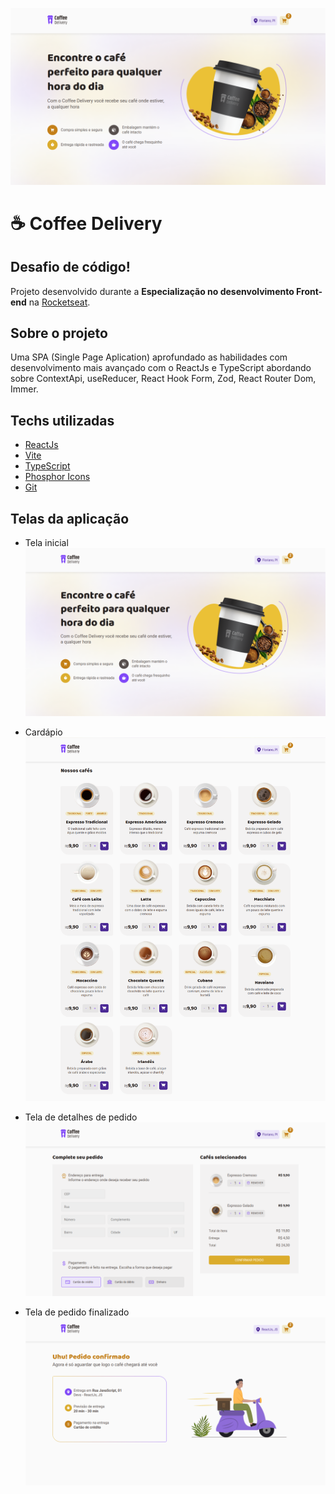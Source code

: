 ![Coffee Delivery home screen](./.github/home-welcome.png)

# ☕ Coffee Delivery

## Desafio de código!

Projeto desenvolvido durante a **Especialização no desenvolvimento Front-end** na [Rocketseat](https://www.rocketseat.com.br/).

## Sobre o projeto

Uma SPA (Single Page Aplication) aprofundado as habilidades com desenvolvimento mais avançado com o ReactJs e TypeScript abordando sobre ContextApi, useReducer, React Hook Form, Zod, React Router Dom, Immer.

## Techs utilizadas

- [ReactJs](https://pt-br.reactjs.org/)
- [Vite](https://vitejs.dev/)
- [TypeScript](https://www.typescriptlang.org/)
- [Phosphor Icons](https://phosphoricons.com/)
- [Git](https://git-scm.com/)

## Telas da aplicação

- Tela inicial
  ![Coffee Delivery](./.github/home-welcome.png)

- Cardápio
  ![Coffee list](./.github/home-coffees.png)

- Tela de detalhes de pedido
  ![Coffee order](./.github/cart-order-details.png)
  
- Tela de pedido finalizado
  ![Coffee order](./.github/success.png)

